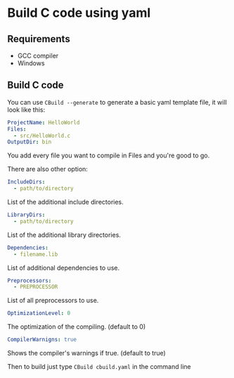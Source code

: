 # Build C code using yaml

Requirements
------------

- GCC compiler
- Windows

Build C code
------------ 

You can use `CBuild --generate` to generate a basic yaml template file, it will look like this:

```yaml
ProjectName: HelloWorld
Files:
  - src/HelloWorld.c
OutputDir: bin
```

You add every file you want to compile in Files and you're good to go.

There are also other option: 

```yaml
IncludeDirs:
  - path/to/directory
```
 List of the additional include directories.

```yaml
LibraryDirs:
  - path/to/directory
```
 List of the additional library directories.

```yaml
Dependencies:
  - filename.lib
```
List of additional dependencies to use.

```yaml
Preprocessors:
  - PREPROCESSOR
```
List of all preprocessors to use.

```yaml
OptimizationLevel: 0
```
The optimization of the compiling. (default to 0)

```yaml
CompilerWarnigns: true
```
Shows the compiler's warnings if true. (default to true)


Then to build just type `CBuild cbuild.yaml` in the command line

